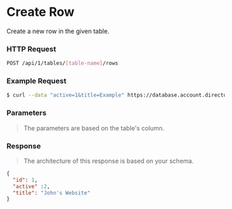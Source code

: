 # Create Row

Create a new row in the given table.

### HTTP Request

```bash
POST /api/1/tables/[table-name]/rows
```

### Example Request

```bash
$ curl --data "active=1&title=Example" https://database.account.directus.io/api/1/tables/projects/rows
```

### Parameters

> The parameters are based on the table's column.

### Response

> The architecture of this response is based on your schema.

```json
{
  "id": 1,
  "active" :2,
  "title": "John's Website"
}
```